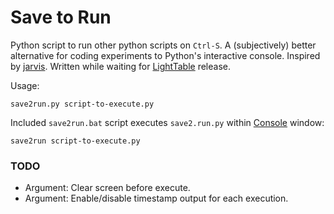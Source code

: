 # Save to Run

Python script to run other python scripts on `Ctrl-S`. A (subjectively) better alternative for coding experiments to Python's interactive console. Inspired by [jarvis](http://pypi.python.org/pypi/jarvis). Written while waiting for [LightTable](http://www.kickstarter.com/projects/ibdknox/light-table) release.

Usage:

```
save2run.py script-to-execute.py
```

Included `save2run.bat` script executes `save2.run.py` within
[Console](http://sourceforge.net/projects/console/) window:

```
save2run script-to-execute.py
```

### TODO

* Argument: Clear screen before execute.
* Argument: Enable/disable timestamp output for each execution.
